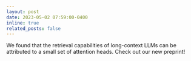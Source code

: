 ```yaml
---
layout: post
date: 2023-05-02 07:59:00-0400
inline: true
related_posts: false
---
```


We found that the retrieval capabilities of long-context LLMs can be attributed to a small set of attention heads. Check out our <a href="https://arxiv.org/abs/2404.15574" style="text-decoration:none">new preprint</a>!